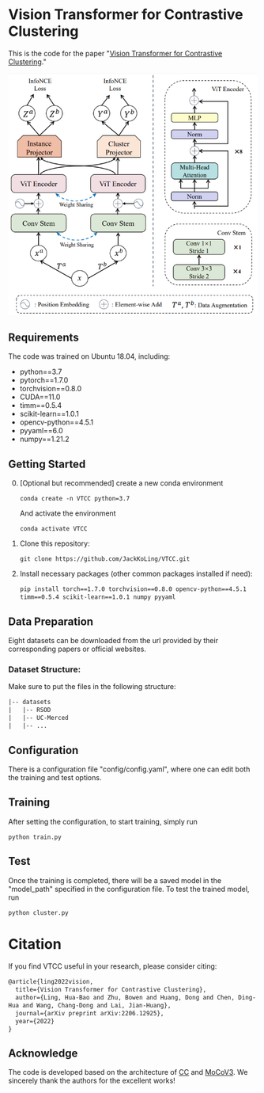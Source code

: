 # Vision Transformer for Contrastive Clustering

This is the code for the paper "[Vision Transformer for Contrastive Clustering](https://arxiv.org/abs/2206.12925)."

<div align=center><img src="Figures/VTCC.png"></div>


## Requirements

The code was trained on Ubuntu 18.04, including:
- python==3.7
- pytorch==1.7.0
- torchvision==0.8.0
- CUDA==11.0
- timm==0.5.4
- scikit-learn==1.0.1
- opencv-python==4.5.1
- pyyaml==6.0
- numpy==1.21.2



## Getting Started

0. [Optional but recommended] create a new conda environment

   ```
   conda create -n VTCC python=3.7
   ```

   And activate the environment
   
   ```
   conda activate VTCC
   ```

1. Clone this repository:

   ```
   git clone https://github.com/JackKoLing/VTCC.git
   ```

2. Install necessary packages (other common packages installed if need):

   ```
   pip install torch==1.7.0 torchvision==0.8.0 opencv-python==4.5.1 timm==0.5.4 scikit-learn==1.0.1 numpy pyyaml
   ```


## Data Preparation

Eight datasets can be downloaded from the url provided by their corresponding papers or official websites.


### Dataset Structure:

Make sure to put the files in the following structure:

```
|-- datasets
|   |-- RSOD
|   |-- UC-Merced
|   |-- ...
```


## Configuration

There is a configuration file "config/config.yaml", where one can edit both the training and test options.

## Training

After setting the configuration, to start training, simply run
```
python train.py
```

## Test

Once the training is completed, there will be a saved model in the "model_path" specified in the configuration file. To test the trained model, run

```
python cluster.py
```


# Citation

If you find VTCC useful in your research, please consider citing:
```
@article{ling2022vision,
  title={Vision Transformer for Contrastive Clustering},
  author={Ling, Hua-Bao and Zhu, Bowen and Huang, Dong and Chen, Ding-Hua and Wang, Chang-Dong and Lai, Jian-Huang},
  journal={arXiv preprint arXiv:2206.12925},
  year={2022}
}
```

## Acknowledge
The code is developed based on the architecture of [CC](https://github.com/XLearning-SCU/2021-AAAI-CC) and [MoCoV3](https://github.com/facebookresearch/moco-v3). We sincerely thank the authors for the excellent works!